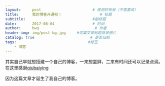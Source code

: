 ```yaml
---
layout:     post                       # 使用的布局（不需要改）
title:      我的博客开通啦！                 # 标题 
subtitle:                              #副标题
date:       2017-08-04                 # 时间
author:     hwq                         # 作者
header-img: img/post-bg.jpg     #这篇文章标题背景图片
catalog: true                         # 是否归档
tags:                                #标签
    - 博客
---
```

其实自己早就想搭建一个自己的博客，一来想尝鲜，二来有时间还可以记录点滴。在这里感谢[qiubaiying](https://github.com/qiubaiying/qiubaiying.github.io)

因为这篇文章才诞生了我自己的博客。
